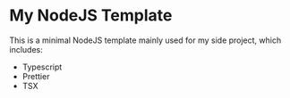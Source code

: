 # My NodeJS Template

This is a minimal NodeJS template mainly used for my side project, which includes:
- Typescript
- Prettier
- TSX
